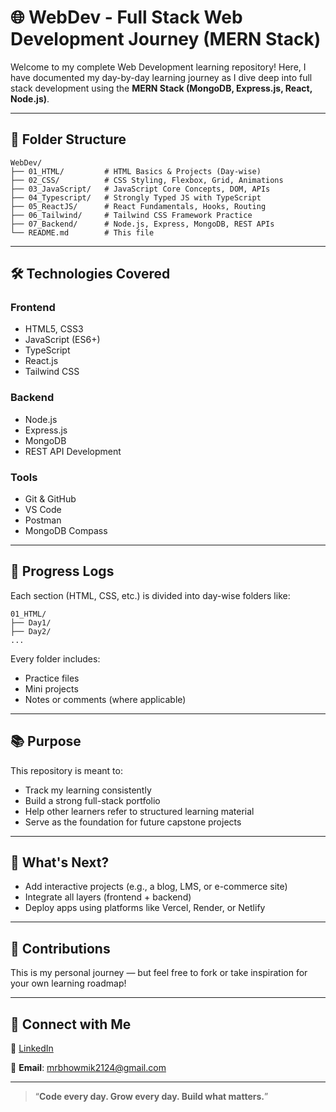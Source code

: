 # 🌐 **WebDev - Full Stack Web Development Journey (MERN Stack)**

Welcome to my complete Web Development learning repository!
Here, I have documented my day-by-day learning journey as I dive deep into full stack development using the **MERN Stack (MongoDB, Express.js, React, Node.js)**.

---

## 📁 **Folder Structure**

```
WebDev/
├── 01_HTML/         # HTML Basics & Projects (Day-wise)
├── 02_CSS/          # CSS Styling, Flexbox, Grid, Animations
├── 03_JavaScript/   # JavaScript Core Concepts, DOM, APIs
├── 04_Typescript/   # Strongly Typed JS with TypeScript
├── 05_ReactJS/      # React Fundamentals, Hooks, Routing
├── 06_Tailwind/     # Tailwind CSS Framework Practice
├── 07_Backend/      # Node.js, Express, MongoDB, REST APIs
└── README.md        # This file
```

---

## 🛠 **Technologies Covered**

### **Frontend**

* HTML5, CSS3
* JavaScript (ES6+)
* TypeScript
* React.js
* Tailwind CSS

### **Backend**

* Node.js
* Express.js
* MongoDB
* REST API Development

### **Tools**

* Git & GitHub
* VS Code
* Postman
* MongoDB Compass

---

## 📅 **Progress Logs**

Each section (HTML, CSS, etc.) is divided into day-wise folders like:

```
01_HTML/
├── Day1/
├── Day2/
...
```

Every folder includes:

* Practice files
* Mini projects
* Notes or comments (where applicable)

---

## 📚 **Purpose**

This repository is meant to:

* Track my learning consistently
* Build a strong full-stack portfolio
* Help other learners refer to structured learning material
* Serve as the foundation for future capstone projects

---

## 🚀 **What's Next?**

* Add interactive projects (e.g., a blog, LMS, or e-commerce site)
* Integrate all layers (frontend + backend)
* Deploy apps using platforms like Vercel, Render, or Netlify

---

## 🤝 **Contributions**

This is my personal journey — but feel free to fork or take inspiration for your own learning roadmap!

---

## 📩 **Connect with Me**

🔗 [LinkedIn](https://www.linkedin.com/in/soumyadeep2124/)


📧 **Email**: [mrbhowmik2124@gmail.com](mailto:mrbhowmik2124@gmail.com)

---

> “**Code every day. Grow every day. Build what matters.**”
